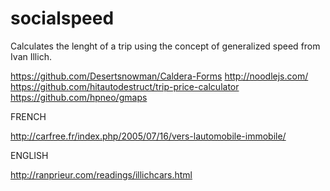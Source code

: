 # socialspeed
Calculates the lenght of a trip using the concept of generalized speed from Ivan Illich.

https://github.com/Desertsnowman/Caldera-Forms
http://noodlejs.com/
https://github.com/hitautodestruct/trip-price-calculator
https://github.com/hpneo/gmaps


FRENCH

http://carfree.fr/index.php/2005/07/16/vers-lautomobile-immobile/

ENGLISH

http://ranprieur.com/readings/illichcars.html


